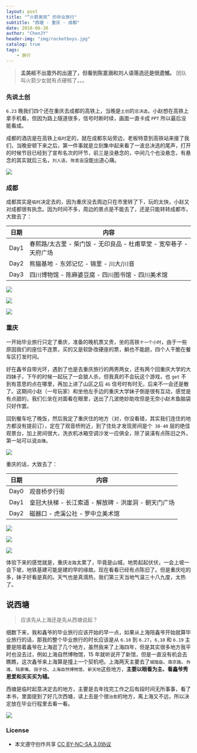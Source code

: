 ```yaml
---
layout: post
title: "“火箭男孩” 的毕业旅行"
subtitle: "西塘 - 重庆 - 成都"
date: 2018-06-30
author: "ChenJY"
header-img: "img/rocketboys.jpg"
catalog: true
tags: 
    - 旅行
---
```


> **孟美岐不出意外的出道了，但看到陈意涵和刘人语落选还是很遗憾。** 团队叫火箭少女就有点硬核了。。。

### 先说土创

`6.23` 晚我们四个还在重庆去成都的高铁上，当晚是`土创`的`总决选`，小赵想在高铁上拿手机看，但因为路上隧道很多，信号时断时续，画面一直卡成 `PPT` 所以最后没能看成。

成都的酒店是在高铁上`临时`定的，就在成都东站旁边，老板特意到高铁站来接了我们，当晚安顿下来之后，第一件事就是立刻集中起来看了一波总决选的尾声，打开的时候节目已经到了宣布名次的环节，前三是没悬念的，中间几个也没悬念，有悬念的其实就后三名，`刘人语`、`陈意涵`没能出道心痛。

![](http://ww1.sinaimg.cn/large/c3beb895gy1g09alrfd6zj213v0jhn4t.jpg)

### 成都

成都其实是`临时`决定去的，因为重庆没去周边只在市里转了下，玩的太快，小赵又对成都很有执念。因为时间不多，周边的景点是不能去了，还是只能转转成都市，大致去了：

| 日期  |  内容 |
| ------------ | ------------ |
| Day1  | 春熙路/太古里 - 柴门饭 - 无印良品 - 杜甫草堂 - 宽窄巷子 - 天府广场  |
| Day2  | 熊猫基地 - 东郊记忆 - 锦里 - 川大/川音  |
| Day3  | 四川博物馆 - 陈麻婆豆腐 - 四川图书馆 - 四川美术馆 |

![](http://ww1.sinaimg.cn/large/c3beb895gy1g09bmx1vp2j20u00u0gpa.jpg)

![](http://ww1.sinaimg.cn/large/c3beb895gy1g09bmx7i2pj20u0140whh.jpg)

![](http://ww1.sinaimg.cn/large/c3beb895gy1g09bmx50vtj20u00u0wip.jpg)

### 重庆

一开始毕业旅行只定了重庆，准备的晚机票又贵，坐的高铁`十一个小时`，由于一些原因我们的座位不连票，买的又是软卧改硬座的票，躺也不能趟，四个人干脆在餐车区打发时间。

好在鑫爷自带光环，遇到了也是去重庆旅行的两男两女，还有两个回重庆大学的大四妹子，下午的时候一起玩了一会狼人杀，但我真的不会玩这个游戏，也 `get` 不到有意思的点在哪里，再加上进了山区之后 `4G` 信号时有时无，后来不一会还是散了。这期间小赵（一号玩家）和坐他左手边的重庆大学妹子倒是很有互动，感觉是有点甜的，我们仨坐在对面看在眼里，送出了几波绝妙助攻但是无奈小赵木鱼脑袋只好作罢。

回到餐车吃了晚饭，然后我定了重庆住的地方（对，你没看错，其实我们连住的地方都没有提前订），定在了观音桥附近，到了住处才发现房间是个` 38-40` 层的绝佳观景台，加上房间很大，洗衣机冰箱空调沙发一应俱全，除了装潢有点陈旧之外，第一站可以说`血赚`。

![](http://ww1.sinaimg.cn/large/c3beb895gy1g09b1er2ccj21ii0u0dtn.jpg)

重庆的话，大致去了：

| 日期  |  内容 |
| ------------ | ------------ |
| Day0  | 观音桥步行街 |
| Day1  | 皇冠大扶梯 - 长江索道 - 解放碑 - 洪崖洞 - 朝天门广场|
| Day2  | 磁器口 - 虎溪公社 - 罗中立美术馆  |

![](http://ww1.sinaimg.cn/large/c3beb895gy1g09burh5rxj215o15okjl.jpg)

![](http://ww1.sinaimg.cn/large/c3beb895gy1g09buqjn0kj218g0xc4qp.jpg)

![](http://ww1.sinaimg.cn/large/c3beb895gy1g09burhuokj20xc18gkjl.jpg)

体验下来的感觉就是，重庆`走路`太累了，毕竟是山城，地势起起伏伏，一会上坡一会下坡，地铁基建可能是建的早的缘故。现在看看已经有点陈旧了。但是重庆吃的多，妹子好看是真的。天气也是真滴热，我们第三天当地气温三十八九度，太热了。

## 说西塘

> 应该先从上海还是先从西塘说起？

细数下来，我和鑫爷的毕业旅行应该开始的早一点，如果从上海陪鑫爷开始就算毕业旅行的话，那我的整个毕业旅行的时长应该是从 `6.18` 到 `6.27`，`6,18` 和 `6.19` 主要是陪着鑫爷在上海逛了几个地方，虽然我来了上海四年，但是其实很多地方我平时也没去过，例如上海自然博物馆，15 年就听说开了新馆，但是一直没有机会去瞧瞧，这次鑫爷来上海算是撞上一个契机吧。上海两天主要去了`城隍庙`、`南京路`、`外滩`、`陆家嘴`、`田子坊`、`上海自然博物馆`、`新天地`这些地方，**主要以眼看为主、看鑫爷秀恩爱和买买买为辅。**

西塘是临时起意决定去的地方，主要是去年找完工作之后有段时间无所事事，看了本书，里面提到了好几次西塘，读上去是个很`治愈`的地方，离上海又不远，所以决定放在毕业行程里去看一看。

![](http://ww1.sinaimg.cn/large/c3beb895gy1g09bzmqfb6j21400u079n.jpg)

### License
* 本文遵守创作共享 [CC BY-NC-SA 3.0协议](https://creativecommons.org/licenses/by-nc-sa/3.0/cn/)


